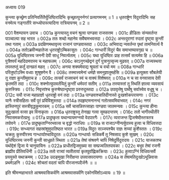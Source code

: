 अध्यायः 019

कुन्त्या कृच्छ्रेण प्रतिनिवर्तितैर्युधिष्ठिरादिभिः कृच्छ्रात्पुनर्नगरं प्रत्यागमनम् ॥ 1 ॥ धृतराष्ट्रेण विदुरादिभिः सह वनमेत्य गङ्गातीरे सन्ध्योपास्त्यादिना रात्रियापनम् ॥ 2 ॥

001	वैशम्पायन उवाच ।
001a	कुन्त्यास्तु वचनं श्रुत्वा पाण्डवा राजसत्तम ।
001c	व्रीडिताः संन्यवर्तन्त पाञ्चाल्या सह भारत ॥
002a	ततः शब्दो महानेव सर्वेषामभवत्तदा ।
002c	अन्तःपुराणां रुदतां दृष्ट्वा कुन्तीं तथा गताम् ॥
003a	प्रदक्षिणमथावृत्त्य राजानं पाण्डवास्तदा ।
003c	अभिवाद्य न्यवर्तन्त पृथां तामनिवर्त्य वै ॥
004a	ततोऽब्रवीन्महातेजा धृतराष्ट्रोऽम्बिकासुतः ।
004c	गान्धारीं विदुरं चैव समाभाष्यावगृह्य च ॥
005a	युधिष्ठिरस्य जननी देवी साधु निवर्त्यताम् ।
005c	यथा युधिष्ठिरः प्राह तत्सर्वं सत्यमेव हि ॥
006a	पुत्रैश्वर्यं महदिदमपास्य च महाफलम् ।
006c	काऽनुगच्छेद्वनं दुर्गं पुत्रानुत्सृज्य मूढवत् ॥
007a	राज्यस्थया तपस्तप्तुं कर्तुं दानव्रतं महत् ।
007c	अनया शक्यमेवाद्य श्रूयतां च वचो मम ॥
008a	गान्धारि परितुष्टोऽस्मि वध्वाः शुश्रूषणेन वै ।
008c	तस्मात्त्वमेनां धर्मज्ञे समनुज्ञातुमर्हसि ॥
009a	इत्युक्ता सौबलेयी तु राज्ञा कुन्तीमुवाच ह ।
009c	तत्सर्वं राजवचनं स्वं च वाक्यं विशेषवत् ॥
010a	न च सा वनवासाय देवी कृतमतिं तदा ।
010c	शक्नोत्युपावर्तयितुं कुन्तीं धर्मपरां सतीम् ॥
011a	तस्यास्तां तु स्थितिं ज्ञात्वा व्यवसायं कुरुस्त्रियः ।
011c	निवृत्तांश्च कुरुश्रेष्ठान्दृष्ट्वा प्ररुरुदुस्तदा ॥
012a	उपावृत्तेषु पार्थेषु सर्वास्वेव वधूषु च ।
012c	ययौ राजा महाप्राज्ञो धृतराष्ट्रो वनं तदा ॥
013a	पाण्डवाश्चातिदीनास्ते दुःखशोकपरायणाः ।
013c	यानैः स्त्रीसहिताः सर्वे पुरं प्रविविशुस्तदा ॥
014a	तदहृष्टमनानन्दं गतोत्सवमिवाभवत् ।
014c	नगरं हास्तिनपुरं सस्त्रीवृद्धकुमारकम् ॥
015a	सर्वे चासन्निरुत्साहाः पाण्डवा जातमन्यवः ।
015c	कुन्त्या हीनाः सुदुःखार्ता वत्सा इव विनाकृताः ॥
016a	धृतराष्ट्रस्तु तेनाह्ना गत्वा सुमहदन्तरम् ।
016c	ततो भागीरथीतीरे निवासमकरोत्प्रभुः ॥
017a	प्रादुष्कृता यथान्यायमग्नयो वेदपारगैः ।
017c	व्यराजन्त द्विजश्रेष्ठैस्तत्रतत्र तपोवने ।
017e	प्रादुष्कृताग्निरभवत्स च वृद्धो नराधिपः ॥
019a	स राजाऽग्नीन्पर्युपास्य हुत्वा च विधिवत्तदा ।
019c 	सन्ध्यागतं सहस्रांशुमुपातिष्ठत भारत ॥
019a	विदुरः सञ्जयश्चैव राज्ञः शय्यां कुशैस्ततः ।
019c	चक्रतुः कुरुवीरस्य गान्धार्याश्चाविदूरतः ॥
020a	गान्धार्याः सन्निकर्षे तु निषसाद कुशे सुखम् ।
020c	युधिष्ठिरस्य जननी कुन्ती साधुव्रते स्थिता ॥
021a	तेषां संश्रवणे चापि निषेदुर्विदुरादयः ।
021c	याजकाश्च यथोद्देशं द्विजा ये चानुयायिनः ॥
022a	प्राधीतद्विजमुख्या सा सम्प्रज्वलितपावका ।
022c	बभूव तेषां रजनी ब्राह्मीव प्रीतिवर्धिनी ॥
023a	ततो रात्र्यां व्यतीतायां कृतपूर्वाह्णिकक्रियाः ।
023c	हुत्वाऽग्निं विधिवत्सर्वे प्रययुस्ते यथाक्रमम् ।
023e	उदङ्मुखा निरीक्षन्त उपवासपरायणाः ॥
024a	स तेषामतिदुःखोऽभून्निवासः प्रथमेऽहनि ।
024c	शोचतां वदतां चापि पौरजानपदैर्जनैः ॥ ॥

इति श्रीमन्महाभारते आश्रमवासिकर्वणि आश्रमवासपर्वणि एकोनविंशोऽध्यायः ॥ 19 ॥

